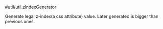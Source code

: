 #util/util.zIndexGenerator

Generate legal z-index(a css attribute) value. Later generated is bigger than previous ones.

